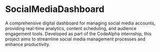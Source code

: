 # SocialMediaDashboard
 A comprehensive digital dashboard for managing social media accounts, providing real-time analytics, content scheduling, and audience engagement tools. Developed as part of the CodeAlpha internship, this project aims to streamline social media management processes and enhance productivity.
